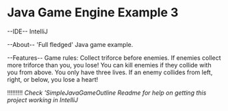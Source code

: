 # Java Game Engine Example 3

--IDE--
IntelliJ

--About--
'Full fledged' Java game example.

--Features--
Game rules: Collect triforce before enemies. If enemies collect more triforce than you, you lose!
            You can kill enemies if they collide with you from above.
            You only have three lives. If an enemy collides from left, right, or below, you lose a heart!

!!!!!!!!!
*Check 'SimpleJavaGameOutline Readme for help on getting this project working in IntelliJ*
